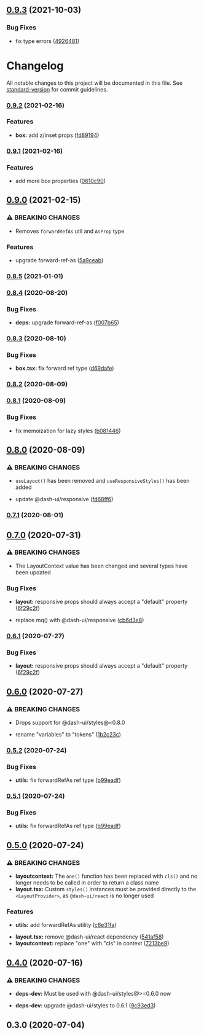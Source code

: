 ## [0.9.3](https://github.com/dash-ui/react-layout/compare/v0.9.2...v0.9.3) (2021-10-03)

### Bug Fixes

- fix type errors ([4926481](https://github.com/dash-ui/react-layout/commit/4926481fef8abc81c34f58589b6b9628ed34b544))

# Changelog

All notable changes to this project will be documented in this file. See [standard-version](https://github.com/conventional-changelog/standard-version) for commit guidelines.

### [0.9.2](https://github.com/dash-ui/react-layout/compare/v0.9.1...v0.9.2) (2021-02-16)

### Features

- **box:** add z/inset props ([fd89194](https://github.com/dash-ui/react-layout/commit/fd8919431c515a17c811127d917234ebeff3354e))

### [0.9.1](https://github.com/dash-ui/react-layout/compare/v0.9.0...v0.9.1) (2021-02-16)

### Features

- add more box properties ([0610c90](https://github.com/dash-ui/react-layout/commit/0610c9005ad26a6d533a22d8aa10229ecf6a2040))

## [0.9.0](https://github.com/dash-ui/react-layout/compare/v0.8.5...v0.9.0) (2021-02-15)

### ⚠ BREAKING CHANGES

- Removes `forwardRefAs` util and `AsProp` type

### Features

- upgrade forward-ref-as ([5a9ceab](https://github.com/dash-ui/react-layout/commit/5a9ceab26937dea3ff150da33e07ae1fba618ea0))

### [0.8.5](https://github.com/dash-ui/react-layout/compare/v0.8.4...v0.8.5) (2021-01-01)

### [0.8.4](https://github.com/dash-ui/react-layout/compare/v0.8.3...v0.8.4) (2020-08-20)

### Bug Fixes

- **deps:** upgrade forward-ref-as ([f007b65](https://github.com/dash-ui/react-layout/commit/f007b65df6f63410fbdb43947bd854fa18bf849f))

### [0.8.3](https://github.com/dash-ui/react-layout/compare/v0.8.2...v0.8.3) (2020-08-10)

### Bug Fixes

- **box.tsx:** fix forward ref type ([d69dafe](https://github.com/dash-ui/react-layout/commit/d69dafeca5d717058e16b9e8c865df0393f7d7ba))

### [0.8.2](https://github.com/dash-ui/react-layout/compare/v0.8.1...v0.8.2) (2020-08-09)

### [0.8.1](https://github.com/dash-ui/react-layout/compare/v0.8.0...v0.8.1) (2020-08-09)

### Bug Fixes

- fix memoization for lazy styles ([b081446](https://github.com/dash-ui/react-layout/commit/b08144648725c093f19b154a6ee161b38d01be41))

## [0.8.0](https://github.com/dash-ui/react-layout/compare/v0.7.1...v0.8.0) (2020-08-09)

### ⚠ BREAKING CHANGES

- `useLayout()` has been removed and `useResponsiveStyles()` has been added

- update @dash-ui/responsive ([fd68ff6](https://github.com/dash-ui/react-layout/commit/fd68ff620189dfc4f456676a3b429b43153095e5))

### [0.7.1](https://github.com/dash-ui/react-layout/compare/v0.7.0...v0.7.1) (2020-08-01)

## [0.7.0](https://github.com/dash-ui/react-layout/compare/v0.6.0...v0.7.0) (2020-07-31)

### ⚠ BREAKING CHANGES

- The LayoutContext value has been changed and several types have been updated

### Bug Fixes

- **layout:** responsive props should always accept a "default" property ([6f29c2f](https://github.com/dash-ui/react-layout/commit/6f29c2f349f3ab534824b28b21908f8ab37bee92))

* replace mq() with @dash-ui/responsive ([cb6d3e8](https://github.com/dash-ui/react-layout/commit/cb6d3e8c6629bbb5666374cd0497e88813861966))

### [0.6.1](https://github.com/dash-ui/react-layout/compare/v0.6.0...v0.6.1) (2020-07-27)

### Bug Fixes

- **layout:** responsive props should always accept a "default" property ([6f29c2f](https://github.com/dash-ui/react-layout/commit/6f29c2f349f3ab534824b28b21908f8ab37bee92))

## [0.6.0](https://github.com/dash-ui/react-layout/compare/v0.5.2...v0.6.0) (2020-07-27)

### ⚠ BREAKING CHANGES

- Drops support for @dash-ui/styles@<0.8.0

- rename "variables" to "tokens" ([1b2c23c](https://github.com/dash-ui/react-layout/commit/1b2c23cbabf96112647ad6f78a1ead9555f27a29))

### [0.5.2](https://github.com/dash-ui/react-layout/compare/v0.5.0...v0.5.2) (2020-07-24)

### Bug Fixes

- **utils:** fix forwardRefAs ref type ([b99eadf](https://github.com/dash-ui/react-layout/commit/b99eadfadf808e5280fab2bc390a538301af18fb))

### [0.5.1](https://github.com/dash-ui/react-layout/compare/v0.5.0...v0.5.1) (2020-07-24)

### Bug Fixes

- **utils:** fix forwardRefAs ref type ([b99eadf](https://github.com/dash-ui/react-layout/commit/b99eadfadf808e5280fab2bc390a538301af18fb))

## [0.5.0](https://github.com/dash-ui/react-layout/compare/v0.4.0...v0.5.0) (2020-07-24)

### ⚠ BREAKING CHANGES

- **layoutcontext:** The `one()` function has been replaced with `cls()` and no longer needs to be
  called in order to return a class name
- **layout.tsx:** Custom `styles()` instances must be provided directly to the `<LayoutProvider>`, as
  `@dash-ui/react` is no longer used

### Features

- **utils:** add forwardRefAs utility ([c8e31fa](https://github.com/dash-ui/react-layout/commit/c8e31fac5c1c34bdebf1fa08ae41016bb5afcfb4))

* **layout.tsx:** remove @dash-ui/react dependency ([541af58](https://github.com/dash-ui/react-layout/commit/541af585650d332b9edcbac03f5fb72f471d3d0e))
* **layoutcontext:** replace "one" with "cls" in context ([7213be9](https://github.com/dash-ui/react-layout/commit/7213be99774e78ba61b889e262c441bf1e551063))

## [0.4.0](https://github.com/dash-ui/react-layout/compare/v0.3.0...v0.4.0) (2020-07-16)

### ⚠ BREAKING CHANGES

- **deps-dev:** Must be used with @dash-ui/styles@>=0.6.0 now

- **deps-dev:** upgrade @dash-ui/styles to 0.6.1 ([9c93ed3](https://github.com/dash-ui/react-layout/commit/9c93ed34585cc5d2244031e7ccbb841dac5d8f74))

## 0.3.0 (2020-07-04)
